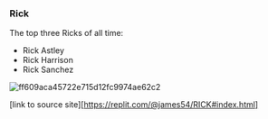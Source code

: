 ### Rick

The top three Ricks of all time:

* Rick Astley
* Rick Harrison
* Rick Sanchez

![ff609aca45722e715d12fc9974ae62c2](https://user-images.githubusercontent.com/100781871/156579945-0a0b7861-fdb8-45b2-94b9-f7c0b776d47b.gif)




[link to source site][https://replit.com/@james54/RICK#index.html]
